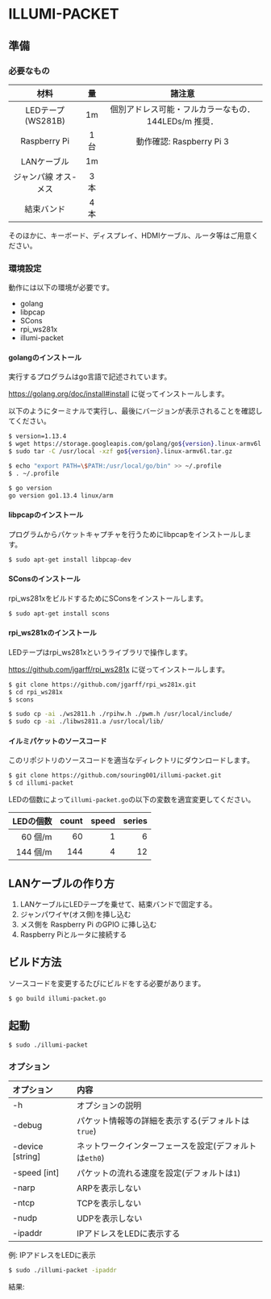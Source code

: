 # ILLUMI-PACKET

## 準備

### 必要なもの
|材料|量|諸注意|
|:-:|:-:|:-:|
|LEDテープ(WS281B)|1m|個別アドレス可能・フルカラーなもの．144LEDs/m 推奨．|
|Raspberry Pi|1台|動作確認: Raspberry Pi 3|
|LANケーブル|1m||
|ジャンパ線 オス-メス|3本||
|結束バンド|4本||

そのほかに、キーボード、ディスプレイ、HDMIケーブル、ルータ等はご用意ください。

### 環境設定
動作には以下の環境が必要です。
* golang
* libpcap
* SCons
* rpi_ws281x
* illumi-packet


#### golangのインストール

実行するプログラムはgo言語で記述されています。

https://golang.org/doc/install#install に従ってインストールします。

以下のようにターミナルで実行し、最後にバージョンが表示されることを確認してください。

```sh
$ version=1.13.4
$ wget https://storage.googleapis.com/golang/go${version}.linux-armv6l.tar.gz
$ sudo tar -C /usr/local -xzf go${version}.linux-armv6l.tar.gz

$ echo "export PATH=\$PATH:/usr/local/go/bin" >> ~/.profile
$ . ~/.profile

$ go version
go version go1.13.4 linux/arm
```

#### libpcapのインストール
プログラムからパケットキャプチャを行うためにlibpcapをインストールします。

```sh
$ sudo apt-get install libpcap-dev
```

#### SConsのインストール
rpi_ws281xをビルドするためにSConsをインストールします。

```sh
$ sudo apt-get install scons
```

#### rpi_ws281xのインストール
LEDテープはrpi_ws281xというライブラリで操作します。

https://github.com/jgarff/rpi_ws281x に従ってインストールします。

```sh
$ git clone https://github.com/jgarff/rpi_ws281x.git
$ cd rpi_ws281x
$ scons

$ sudo cp -ai ./ws2811.h ./rpihw.h ./pwm.h /usr/local/include/
$ sudo cp -ai ./libws2811.a /usr/local/lib/
```

#### イルミパケットのソースコード
このリポジトリのソースコードを適当なディレクトリにダウンロードします。

```sh
$ git clone https://github.com/souring001/illumi-packet.git
$ cd illumi-packet
```

LEDの個数によって`illumi-packet.go`の以下の変数を適宜変更してください。

| LEDの個数 | count | speed | series |
| --------:| -----:| -----:| ------:|
|60 個/m   |    60 |      1 |     6 |
|144 個/m  |   144 |      4 |    12 |

## LANケーブルの作り方

1. LANケーブルにLEDテープを乗せて、結束バンドで固定する。
2. ジャンパワイヤ(オス側)を挿し込む
3. メス側を Raspberry Pi のGPIO に挿し込む
4. Raspberry Piとルータに接続する


## ビルド方法
ソースコードを変更するたびにビルドをする必要があります。

```sh
$ go build illumi-packet.go
```

## 起動

```sh
$ sudo ./illumi-packet
```

### オプション

|オプション|内容|
|:-|:-|
|-h|オプションの説明|
|-debug |パケット情報等の詳細を表示する(デフォルトは`true`)|
|-device [string]|ネットワークインターフェースを設定(デフォルトは`eth0`)|
|-speed [int]|パケットの流れる速度を設定(デフォルトは`1`)|
|-narp|ARPを表示しない|
|-ntcp|TCPを表示しない|
|-nudp|UDPを表示しない|
|-ipaddr|IPアドレスをLEDに表示する|

例: IPアドレスをLEDに表示
```sh
$ sudo ./illumi-packet -ipaddr
```
結果:

